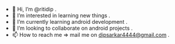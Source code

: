 - 👋 Hi, I’m @ritidip .
- 👀 I’m interested in learning new things .
- 🌱 I’m currently learning android development .
- 💞️ I’m looking to collaborate on android projects .
- 📫 How to reach me => mail me on dipsarkar4444@gmail.com .

<!---
ritidip/ritidip is a ✨ special ✨ repository because its `README.md` (this file) appears on your GitHub profile.
You can click the Preview link to take a look at your changes.
--->

